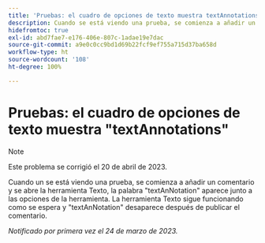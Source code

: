 ```yaml
---
title: 'Pruebas: el cuadro de opciones de texto muestra textAnnotations'
description: Cuando se está viendo una prueba, se comienza a añadir un comentario y se abre la herramienta Texto, la palabra textAnNotation aparece junto a las opciones de la herramienta. La herramienta Texto sigue funcionando como se espera y textAnnotation desaparece después de publicar el comentario.
hidefromtoc: true
exl-id: abd7fae7-e176-406e-807c-1adae19e7dac
source-git-commit: a9e0c0cc9bd1d69b22fcf9ef755a715d37ba658d
workflow-type: ht
source-wordcount: '108'
ht-degree: 100%

---
```


# Pruebas: el cuadro de opciones de texto muestra &quot;textAnnotations&quot;

<!--This article is on the WF and WFP TOCs-->

>[!NOTE]
>
>Este problema se corrigió el 20 de abril de 2023.

Cuando un se está viendo una prueba, se comienza a añadir un comentario y se abre la herramienta Texto, la palabra &quot;textAnNotation&quot; aparece junto a las opciones de la herramienta. La herramienta Texto sigue funcionando como se espera y &quot;textAnNotation&quot; desaparece después de publicar el comentario.

_Notificado por primera vez el 24 de marzo de 2023._
